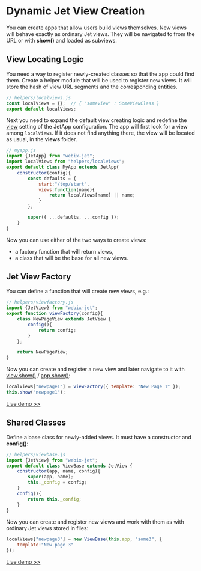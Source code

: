 # Dynamic Jet View Creation

You can create apps that allow users build views themselves. New views will behave exactly as ordinary Jet views. They will be navigated to from the URL or with **show\(\)** and loaded as subviews.

## View Locating Logic

You need a way to register newly-created classes so that the app could find them. Create a helper module that will be used to register new views. It will store the hash of view URL segments and the corresponding entities.

```javascript
// helpers/localviews.js
const localViews = {};  // { "someview" : SomeViewClass }
export default localViews;
```

Next you need to expand the default view creating logic and redefine the [view](https://github.com/webix-hub/gitbook-webix-jet/tree/d48798e4857ff3da0569d3622d73b5407ee93bc4/part-iii-practical-tasks/part-ii-webix-jet-in-details/app-config.md#changing-view-creation-logic) setting of the JetApp configuration. The app will first look for a view among `localViews`. If it does not find anything there, the view will be located as usual, in the **views** folder.

```javascript
// myapp.js
import {JetApp} from "webix-jet";
import localViews from "helpers/localviews";
export default class MyApp extends JetApp{
    constructor(config){
        const defaults = {
            start:"/top/start",
            views:function(name){
                return localViews[name] || name;
            }
        };

        super({ ...defaults, ...config });
    }
}
```

Now you can use either of the two ways to create views:

* a factory function that will return views,
* a class that will be the base for all new views.

## Jet View Factory

You can define a function that will create new views, e.g.:

```javascript
// helpers/viewfactory.js
import {JetView} from "webix-jet";
export function viewFactory(config){
    class NewPageView extends JetView {
        config(){
            return config;
        }
    };

    return NewPageView;
}
```

Now you can create and register a new view and later navigate to it with [view.show\(\)](https://github.com/webix-hub/gitbook-webix-jet/tree/d48798e4857ff3da0569d3622d73b5407ee93bc4/part-iii-practical-tasks/part-ii-webix-jet-in-details/jetview-api.md#this-show) / [app.show\(\)](https://github.com/webix-hub/gitbook-webix-jet/tree/d48798e4857ff3da0569d3622d73b5407ee93bc4/part-iii-practical-tasks/part-ii-webix-jet-in-details/jetapp-api.md#app-show):

```javascript
localViews["newpage1"] = viewFactory({ template: "New Page 1" });
this.show("newpage1");
```

[Live demo &gt;&gt;](https://snippet.webix.com/mgup06rx)

## Shared Classes

Define a base class for newly-added views. It must have a constructor and **config\(\)**:

```javascript
// helpers/viewbase.js
import {JetView} from "webix-jet";
export default class ViewBase extends JetView {
    constructor(app, name, config){
        super(app, name);
        this._config = config;
    }
    config(){
        return this._config;
    }
}
```

Now you can create and register new views and work with them as with ordinary Jet views stored in files:

```javascript
localViews["newpage3"] = new ViewBase(this.app, "some3", {
    template:"New page 3"
});
```

[Live demo &gt;&gt;](https://snippet.webix.com/ixlrjzdi)

